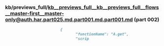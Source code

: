 ### kb/previews_full/kb__previews_full__kb__previews_full__flows__master-first__master-only@auth.har.part025.md.part001.md.part001.md (part 002)

```md
                         {
                                "functionName": "A.get",
                                "scrip
```

```

